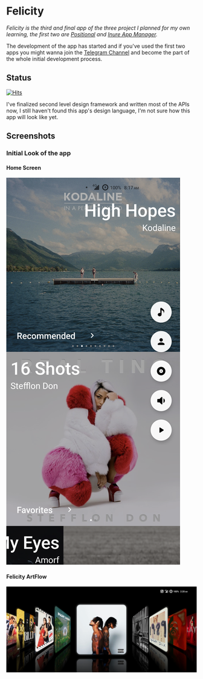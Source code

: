 # Felicity

*_Felicity_ is the third and final app of the three project I planned for my own learning, the first
two are [Positional](https://github.com/Hamza417/Positional)
and [Inure App Manager](https://github.com/Hamza417/Inure).*

The development of the app has started and if you've used the first two apps you might wanna join
the [Telegram Channel](https://t.me/felicity_music_player) and become the part of the whole initial
development process.

## Status

[![Hits](https://hits.seeyoufarm.com/api/count/incr/badge.svg?url=https%3A%2F%2Fgithub.com%2FHamza417%2FFelicity&count_bg=%233DA0C8&title_bg=%23555555&icon=strapi.svg&icon_color=%23E7E7E7&title=Total+Hits&edge_flat=false)](https://hits.seeyoufarm.com)

I've finalized second level design framework and written most of the APIs now, I still haven't found this app's design language, I'm not sure how this app will look like yet.

## Screenshots

### Initial Look of the app

#### Home Screen
![01](screenshots/01.png)

#### Felicity ArtFlow
![02](screenshots/02.png)
